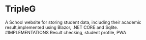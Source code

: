 # TripleG
A School website for storing student data, including their academic result,implemented using Blazor, .NET CORE and Sqlite. #IMPLEMENTATIONS Result checking, student profile, PWA
